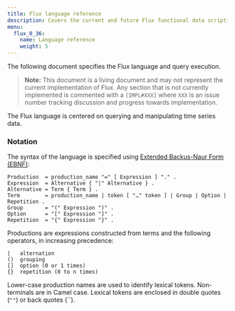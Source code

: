 ```yaml
---
title: Flux language reference
description: Covers the current and future Flux functional data scripting language, which is designed for querying, analyzing, and acting on time series data.
menu:
  flux_0_36:
    name: Language reference
    weight: 5
---
```


The following document specifies the Flux language and query execution.

> **Note:** This document is a living document and may not represent the current implementation of Flux.
Any section that is not currently implemented is commented with a `[IMPL#XXX]` where `XXX` is an issue number tracking discussion and progress towards implementation.


The Flux language is centered on querying and manipulating time series data.

### Notation
The syntax of the language is specified using [Extended Backus-Naur Form (EBNF)](https://en.wikipedia.org/wiki/Extended_Backus%E2%80%93Naur_form):

    Production  = production_name "=" [ Expression ] "." .
    Expression  = Alternative { "|" Alternative } .
    Alternative = Term { Term } .
    Term        = production_name | token [ "…" token ] | Group | Option | Repetition .
    Group       = "(" Expression ")" .
    Option      = "[" Expression "]" .
    Repetition  = "{" Expression "}" .

Productions are expressions constructed from terms and the following operators, in increasing precedence:

    |   alternation
    ()  grouping
    []  option (0 or 1 times)
    {}  repetition (0 to n times)

Lower-case production names are used to identify lexical tokens.
Non-terminals are in Camel case.
Lexical tokens are enclosed in double quotes (`""`) or back quotes (``).
